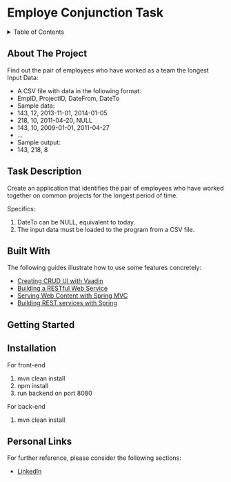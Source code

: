 # Employe Conjunction Task


<details>
  <summary>Table of Contents</summary>
  <ol>
    <li>
      <a href="#about-the-project">About The Project</a>
      <ul>
        <li><a href="#built-with">Built With</a></li>
      </ul>
    </li>
<li><a href="#Task-Description">Task Description</a></li>
   
<li>
      <a href="#getting-started">Getting Started</a>
      <ul>
        <li><a href="#installation">Installation</a></li>
      </ul>
    </li>
<li><a href="#Personal-Links">Personal Links</a></li>
  </ol>
</details>

<!-- ABOUT THE PROJECT -->
## About The Project
Find out the pair of employees who have worked as a team the longest
Input Data:
* A CSV file with data in the following format:
* EmpID, ProjectID, DateFrom, DateTo
* Sample data:
* 143, 12, 2013-11-01, 2014-01-05
* 218, 10, 2011-04-20, NULL
* 143, 10, 2009-01-01, 2011-04-27
* ...
* Sample output:
* 143, 218, 8
## Task Description
Create an application that identifies the pair of employees who have worked together on common projects for the longest period of time.

Specifics:
1) DateTo can be NULL, equivalent to today.
2) The input data must be loaded to the program from a CSV file.



## Built With

The following guides illustrate how to use some features concretely:

* [Creating CRUD UI with Vaadin](https://spring.io/guides/gs/crud-with-vaadin/)
* [Building a RESTful Web Service](https://spring.io/guides/gs/rest-service/)
* [Serving Web Content with Spring MVC](https://spring.io/guides/gs/serving-web-content/)
* [Building REST services with Spring](https://spring.io/guides/tutorials/bookmarks/)
## Getting Started
## Installation
For front-end 
1) mvn clean install
2) npm install
3) run backend on port 8080 

For back-end
1) mvn clean install

## Personal Links

For further reference, please consider the following sections:

* [LinkedIn](https://www.linkedin.com/in/mohamedramadansaad/)
